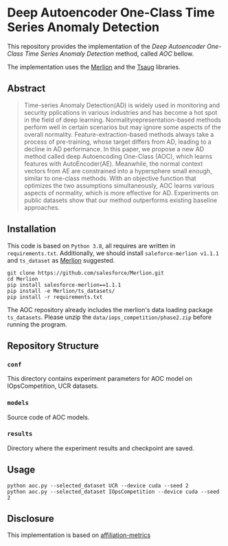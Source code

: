 # Deep Autoencoder One-Class Time Series Anomaly Detection
This repository provides the implementation of the _Deep Autoencoder One-Class Time Series Anomaly Detection_ method, called _AOC_ bellow. 

The implementation uses the [Merlion](https://opensource.salesforce.com/Merlion/v1.1.0/tutorials.html) and the [Tsaug](https://tsaug.readthedocs.io/en/stable/notebook/Examples%20of%20augmenters.html) libraries.

## Abstract
> Time-series Anomaly Detection(AD) is widely used in monitoring and security 
pplications in various industries and has become a hot spot in the field of deep learning. 
> Normalityrepresentation-based methods perform well in certain scenarios but may ignore some aspects of the overall normality.
> Feature-extraction-based methods always take a process of pre-training, whose target differs from AD, leading to a decline in AD performance. In this paper, we propose a new AD method called deep Autoencoding One-Class (AOC), which learns features with AutoEncoder(AE). 
> Meanwhile, the normal context vectors from AE are constrained into a hypersphere small enough, similar to one-class methods. 
> With an objective function that optimizes the two assumptions simultaneously, AOC learns various aspects of normality, which is more effective for AD. Experiments on public datasets show that our method outperforms existing baseline approaches.

## Installation
This code is based on `Python 3.8`, all requires are written in `requirements.txt`. Additionally, we should install `saleforce-merlion v1.1.1` and `ts_dataset` as [Merlion](https://github.com/salesforce/Merlion) suggested.

```
git clone https://github.com/salesforce/Merlion.git
cd Merlion
pip install salesforce-merlion==1.1.1
pip install -e Merlion/ts_datasets/
pip install -r requirements.txt
```

The AOC repository already includes the merlion's data loading package `ts_datasets`.
Please unzip the `data/iops_competition/phase2.zip` before running the program.

## Repository Structure

### `conf`
This directory contains experiment parameters for AOC model on IOpsCompetition, UCR datasets.

### `models`
Source code of AOC models.

### `results`
Directory where the experiment results and checkpoint are saved.

## Usage
```
python aoc.py --selected_dataset UCR --device cuda --seed 2
python aoc.py --selected_dataset IOpsCompetition --device cuda --seed 2
```

## Disclosure
This implementation is based on [affiliation-metrics](https://github.com/ahstat/affiliation-metrics-py)
